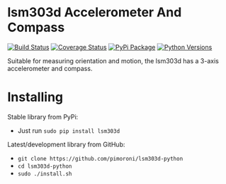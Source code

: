 # lsm303d Accelerometer And Compass

[![Build Status](https://travis-ci.com/pimoroni/lsm303d-python.svg?branch=master)](https://travis-ci.com/pimoroni/lsm303d-python)
[![Coverage Status](https://coveralls.io/repos/github/pimoroni/lsm303d-python/badge.svg?branch=master)](https://coveralls.io/github/pimoroni/lsm303d-python?branch=master)
[![PyPi Package](https://img.shields.io/pypi/v/lsm303d.svg)](https://pypi.python.org/pypi/lsm303d)
[![Python Versions](https://img.shields.io/pypi/pyversions/lsm303d.svg)](https://pypi.python.org/pypi/lsm303d)

Suitable for measuring orientation and motion, the lsm303d has a 3-axis accelerometer and compass.

# Installing

Stable library from PyPi:

* Just run `sudo pip install lsm303d`

Latest/development library from GitHub:

* `git clone https://github.com/pimoroni/lsm303d-python`
* `cd lsm303d-python`
* `sudo ./install.sh`

